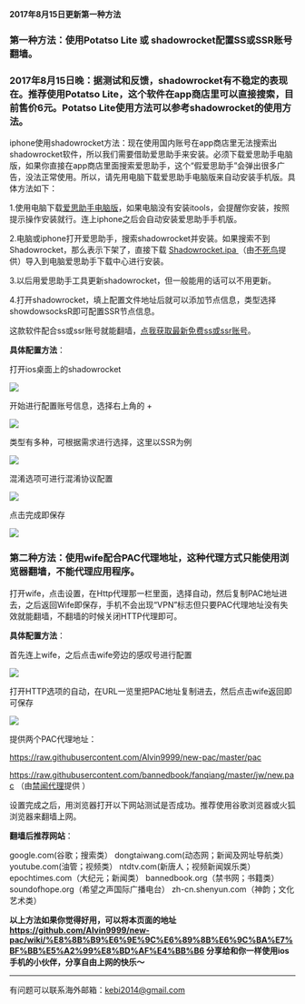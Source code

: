 **2017年8月15日更新第一种方法**

### 第一种方法：使用Potatso Lite 或 shadowrocket配置SS或SSR账号翻墙。

### 2017年8月15日晚：据测试和反馈，shadowrocket有不稳定的表现在。推荐使用Potatso Lite，这个软件在app商店里可以直接搜索，目前售价6元。Potatso Lite使用方法可以参考shadowrocket的使用方法。

iphone使用shadowrocket方法：现在使用国内账号在app商店里无法搜索出shadowrocket软件，所以我们需要借助爱思助手来安装。必须下载爱思助手电脑版，如果你直接在app商店里面搜索爱思助手，这个“假爱思助手”会弹出很多广告，没法正常使用。所以，请先用电脑下载爱思助手电脑版来自动安装手机版。具体方法如下：

1.使用电脑下载[爱思助手电脑版](https://www.i4.cn/)，如果电脑没有安装itools，会提醒你安装，按照提示操作安装就行。连上iphone之后会自动安装爱思助手手机版。

2.电脑或iphone打开爱思助手，搜索shadowrocket并安装。如果搜索不到 Shadowrocket，那么表示下架了，直接下载 [Shadowrocket.ipa ](https://dn-shimo-attachment.qbox.me/PIWXTrtpVRovHtTd/Shadowrocket_2.1.9.ipa) （由[不死鸟](https://lai.yuweining.cn/archives/379/)提供）导入到电脑爱思助手下载中心进行安装。

3.以后用爱思助手工具更新shadowrocket，但一般能用的话可以不用更新。

4.打开shadowrocket，填上配置文件地址后就可以添加节点信息，类型选择showdowsocksR即可配置SSR节点信息。

这款软件配合ss或ssr账号就能翻墙，[点我获取最新免费ss或ssr账号](https://github.com/Alvin9999/new-pac/wiki/ss%E5%85%8D%E8%B4%B9%E8%B4%A6%E5%8F%B7)。

**具体配置方法**：

打开ios桌面上的shadowrocket

![](https://raw.githubusercontent.com/Alvin9999/pac2/master/iosss0.png)

开始进行配置账号信息，选择右上角的 + 

![](https://raw.githubusercontent.com/Alvin9999/pac2/master/iosss1.png)


类型有多种，可根据需求进行选择，这里以SSR为例

![](https://raw.githubusercontent.com/Alvin9999/pac2/master/iosss2.png)

混淆选项可进行混淆协议配置

![](https://raw.githubusercontent.com/Alvin9999/pac2/master/iosss3.png)

点击完成即保存

![](https://raw.githubusercontent.com/Alvin9999/pac2/master/iosss4.png)


### 第二种方法：使用wife配合PAC代理地址，这种代理方式只能使用浏览器翻墙，不能代理应用程序。

打开wife，点击设置，在Http代理那一栏里面，选择自动，然后复制PAC地址进去，之后返回Wife即保存，手机不会出现“VPN”标志但只要PAC代理地址没有失效就能翻墙，不翻墙的时候关闭HTTP代理即可。

**具体配置方法**：

首先连上wife，之后点击wife旁边的感叹号进行配置

![](https://raw.githubusercontent.com/Alvin9999/pac2/master/iospac3.png)

打开HTTP选项的自动，在URL一览里把PAC地址复制进去，然后点击wife返回即可保存

![](https://raw.githubusercontent.com/Alvin9999/pac2/master/iospac4.png)

提供两个PAC代理地址：

https://raw.githubusercontent.com/Alvin9999/new-pac/master/pac

https://raw.githubusercontent.com/bannedbook/fanqiang/master/jw/new.pac （由[禁闻代理](https://github.com/bannedbook/fanqiang/wiki/pacfq)提供 ）

设置完成之后，用浏览器打开以下网站测试是否成功。推荐使用谷歌浏览器或火狐浏览器来翻墙上网。

**翻墙后推荐网站**：

google.com(谷歌；搜索类） dongtaiwang.com(动态网；新闻及网址导航类） youtube.com(油管；视频类） ntdtv.com(新唐人；视频新闻娱乐类） epochtimes.com（大纪元；新闻类） bannedbook.org（禁书网；书籍类） soundofhope.org（希望之声国际广播电台） zh-cn.shenyun.com（神韵；文化艺术类）

**以上方法如果你觉得好用，可以将本页面的地址 https://github.com/Alvin9999/new-pac/wiki/%E8%8B%B9%E6%9E%9C%E6%89%8B%E6%9C%BA%E7%BF%BB%E5%A2%99%E8%BD%AF%E4%BB%B6 分享给和你一样使用ios手机的小伙伴，分享自由上网的快乐～**

***


有问题可以联系海外邮箱：kebi2014@gmail.com

